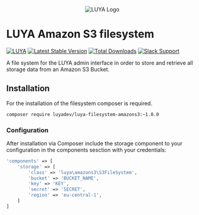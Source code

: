 <p align="center">
  <img src="https://raw.githubusercontent.com/luyadev/luya/master/docs/logo/luya-logo-0.2x.png" alt="LUYA Logo"/>
</p>

# LUYA Amazon S3 filesystem

[![LUYA](https://img.shields.io/badge/Powered%20by-LUYA-brightgreen.svg)](https://luya.io)
[![Latest Stable Version](https://poser.pugx.org/luyadev/luya-filesystem-amazons3/v/stable)](https://packagist.org/packages/luyadev/luya-filesystem-amazons3)
[![Total Downloads](https://poser.pugx.org/luyadev/luya-filesystem-amazons3/downloads)](https://packagist.org/packages/luyadev/luya-filesystem-amazons3)
[![Slack Support](https://img.shields.io/badge/Slack-luyadev-yellowgreen.svg)](https://slack.luya.io/)

A file system for the LUYA admin interface in order to store and retrieve all storage data from an Amazon S3 Bucket.

## Installation

For the installation of the filesystem composer is required.

```sh
composer require luyadev/luya-filesystem-amazons3:~1.0.0
```

### Configuration 

After installation via Composer include the storage component to your configuration in the components sesction with your credentials:

```php
'components' => [
    'storage' => [
        'class' => 'luya\amazons3\S3FileSystem',
        'bucket' => 'BUCKET_NAME',
        'key' => 'KEY',
        'secret' => 'SECRET',
        'region' => 'eu-central-1',
    ]
]
```
